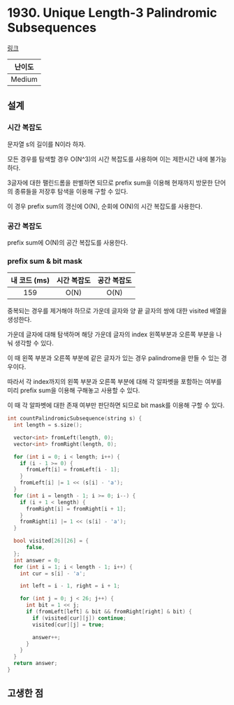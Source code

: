 # 1930. Unique Length-3 Palindromic Subsequences

[링크](https://leetcode.com/problems/unique-length-3-palindromic-subsequences/)

| 난이도 |
| :----: |
| Medium |

## 설계

### 시간 복잡도

문자열 s의 길이를 N이라 하자.

모든 경우를 탐색할 경우 O(N^3)의 시간 복잡도를 사용하며 이는 제한시간 내에 불가능하다.

3글자에 대한 팰린드롬을 판별하면 되므로 prefix sum을 이용해 현재까지 방문한 단어의 종류들을 저장후 탐색을 이용해 구할 수 있다.

이 경우 prefix sum의 갱신에 O(N), 순회에 O(N)의 시간 복잡도를 사용한다.

### 공간 복잡도

prefix sum에 O(N)의 공간 복잡도를 사용한다.

### prefix sum & bit mask

| 내 코드 (ms) | 시간 복잡도 | 공간 복잡도 |
| :----------: | :---------: | :---------: |
|     159      |    O(N)     |    O(N)     |

중복되는 경우를 제거해야 하므로 가운데 글자와 양 끝 글자의 쌍에 대한 visited 배열을 생성한다.

가운데 글자에 대해 탐색하며 해당 가운데 글자의 index 왼쪽부분과 오른쪽 부분을 나눠 생각할 수 있다.

이 때 왼쪽 부분과 오른쪽 부분에 같은 글자가 있는 경우 palindrome을 만들 수 있는 경우이다.

따라서 각 index까지의 왼쪽 부분과 오른쪽 부분에 대해 각 알파벳을 포함하는 여부를 미리 prefix sum을 이용해 구해놓고 사용할 수 있다.

이 때 각 알파벳에 대한 존재 여부만 판단하면 되므로 bit mask를 이용해 구할 수 있다.

```cpp
int countPalindromicSubsequence(string s) {
  int length = s.size();

  vector<int> fromLeft(length, 0);
  vector<int> fromRight(length, 0);

  for (int i = 0; i < length; i++) {
    if (i - 1 >= 0) {
      fromLeft[i] = fromLeft[i - 1];
    }
    fromLeft[i] |= 1 << (s[i] - 'a');
  }
  for (int i = length - 1; i >= 0; i--) {
    if (i + 1 < length) {
      fromRight[i] = fromRight[i + 1];
    }
    fromRight[i] |= 1 << (s[i] - 'a');
  }

  bool visited[26][26] = {
      false,
  };
  int answer = 0;
  for (int i = 1; i < length - 1; i++) {
    int cur = s[i] - 'a';

    int left = i - 1, right = i + 1;

    for (int j = 0; j < 26; j++) {
      int bit = 1 << j;
      if (fromLeft[left] & bit && fromRight[right] & bit) {
        if (visited[cur][j]) continue;
        visited[cur][j] = true;

        answer++;
      }
    }
  }
  return answer;
}
```

## 고생한 점
